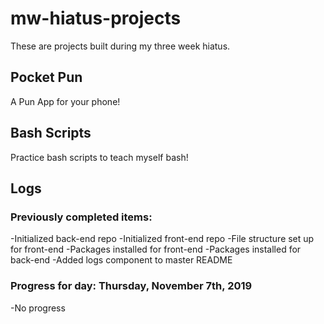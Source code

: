 # mw-hiatus-projects
These are projects built during my three week hiatus. 


## Pocket Pun
A Pun App for your phone! 

## Bash Scripts
Practice bash scripts to teach myself bash!

## Logs

### Previously completed items:
-Initialized back-end repo
-Initialized front-end repo
-File structure set up for front-end
-Packages installed for front-end
-Packages installed for back-end
-Added logs component to master README

### Progress for day: Thursday, November 7th, 2019
-No progress
